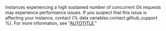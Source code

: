Instances experiencing a high sustained number of concurrent Git requests may experience performance issues. If you suspect that this issue is affecting your instance, contact {% data variables.contact.github_support %}. For more information, see "[AUTOTITLE](/support/contacting-github-support/creating-a-support-ticket)."
